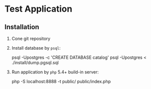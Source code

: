 Test Application
=======================

Installation
------------

1. Cone git repository

2. Install database by `psql`:


    psql -Upostgres -c 'CREATE DATABASE catalog'
    psql -Upostgres < ./install/dump.pgsql.sql

3. Run application by `php` 5.4+ build-in server:


    php -S localhost:8888 -t public/ public/index.php
